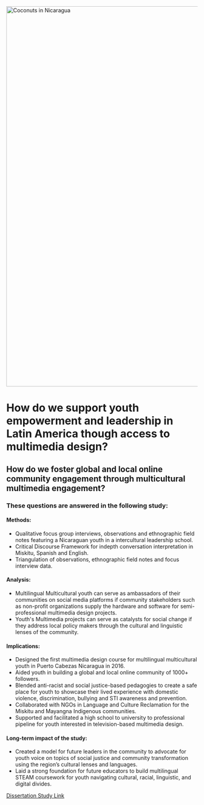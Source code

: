 <!DOCTYPE html>
<html lang="en">
<head>
    <meta charset="UTF-8">
    <meta http-equiv="X-UA-Compatible" content="IE=edge">
    <meta name="viewport" content="width=device-width, initial-scale=1.0">
<img width="1000" alt="Coconuts in Nicaragua" src="https://user-images.githubusercontent.com/94628744/210924152-06407c28-788c-4977-a285-a6d9093ab665.gif">
</head>
<body>
    <h1> How do we support youth empowerment and leadership in Latin America though access to multimedia design? </h1>
    <h2> How do we foster global and local online community engagement through multicultural multimedia engagement? </h2>
    <h3> These questions are answered in the following study:</h3> 
        <h4> Methods: </h4> 
        <ul>
            <li> Qualitative focus group interviews, observations and ethnographic field notes featuring a Nicaraguan youth in a   
                 intercultural leadership school.</li>
            <li> Critical Discourse Framework for indepth conversation interpretation in Miskitu, Spanish and English.</li>
            <li> Triangulation of observations, ethnographic field notes and focus interview data. </li>
    </ul>
        <h4> Analysis: </h4>
        <ul>
            <li> Multilingual Multicultural youth can serve as ambassadors of their communities on social media platforms if community 
                 stakeholders such as non-profit organizations supply the hardware and software for semi-professional multimedia design projects.</li> 
            <li> Youth's Multimedia projects can serve as catalysts for social change if they address local policy makers through the cultural and 
                  linguistic lenses of the community. </li>
    </ul>
        <h4> Implications: </h4>
        <ul>
            <li> Designed the first multimedia design course for multilingual multicultural youth in Puerto Cabezas Nicaragua in 2016.</li> 
            <li> Aided youth in building a global and local online community of 1000+ followers.</li>
            <li> Blended anti-racist and social justice-based pedagogies to create a safe place for youth to showcase their lived experience with   
                 domestic violence, discrimination, bullying and STI awareness and prevention. </li> 
            <li> Collaborated with NGOs in Language and Culture Reclamation for the Miskitu and Mayangna Indigenous communities.</li>         
            <li> Supported and facilitated a high school to university to professional pipeline for youth interested in television-based multimedia                          design. </li>
     </ul>
        <h4> Long-term impact of the study: </h4>
        <ul>
            <li> Created a model for future leaders in the community to advocate for youth voice on topics of social 
                 justice and community transformation using the region’s cultural lenses and languages.</li>
            <li> Laid a strong foundation for future educators to build multilingual STEAM coursework for youth navigating cultural, racial,    
                 linguistic, and digital divides. </li>
     </ul>
            
[Dissertation Study Link](https://www.proquest.com/openview/d3c23b69bd4db46b69bbd9cb3df090cc/1?pq-origsite=gscholar&cbl=51922&diss=y)

</body>
</html>
